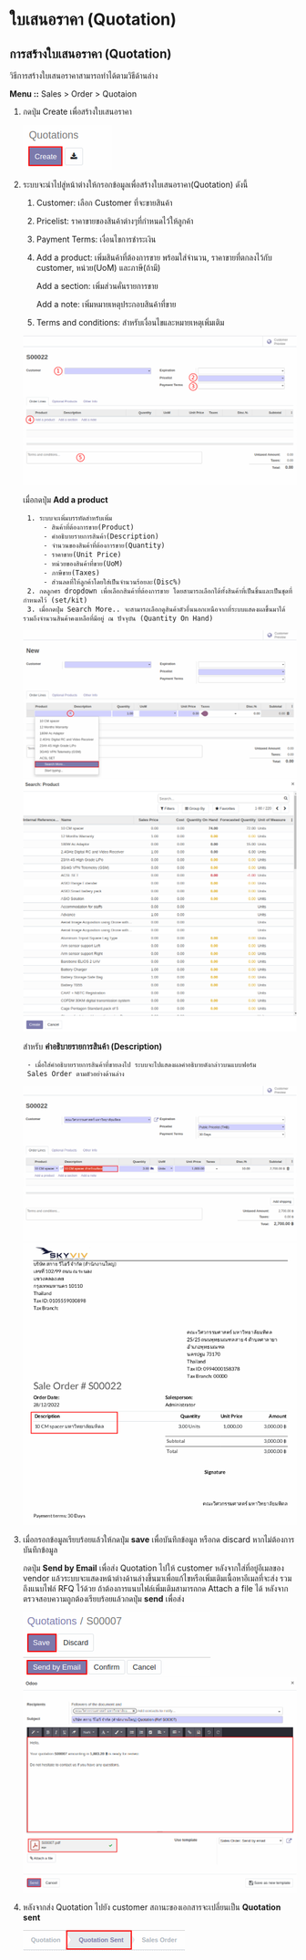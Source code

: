 # ใบเสนอราคา (Quotation)

## การสร้างใบเสนอราคา (Quotation)
วิธีการสร้างใบเสนอราคาสามารถทำได้ตามวิธีด้านล่าง

**Menu ::** Sales > Order > Quotaion

1. กดปุ่ม Create เพื่อสร้างใบเสนอราคา

    ![](img/QO01.png)

2. ระบบจะนำไปสู่หน้าต่างให้กรอกข้อมูลเพื่อสร้างใบเสนอราคา(Quotation) ดังนี้
    1. Customer: เลือก Customer ที่จะขายสินค้า
    2. Pricelist: ราคาขายของสินค้าต่างๆที่กำหนดไว้ให้ลูกค้า
    3. Payment Terms: เงื่อนไขการชำระเงิน
    4. Add a product: เพิ่มสินค้าที่ต้องการขาย พร้อมใส่จำนวน, ราคาขายที่ตกลงไว้กับ customer, หน่วย(UoM) และภาษี(ถ้ามี)

       Add a section: เพิ่มส่วนคั่นรายการขาย
       
       Add a note: เพิ่มหมายเหตุประกอบสินค้าที่ขาย 
    
    5. Terms and conditions: สำหรับเงื่อนไขและหมายเหตุเพิ่มเติม

    ![](img/QO12.png)
       
    เมื่อกดปุ่ม **Add a product**

        1. ระบบจะเพิ่มบรรทัดสำหรับเพิ่ม
            - สินค้าที่ต้องการขาย(Product)
            - คำอธิบายรายการสินค้า(Description)
            - จำนวนของสินค้าที่ต้องการขาย(Quantity)
            - ราคาขาย(Unit Price)
            - หน่วยของสินค้าที่ขาย(UoM)
            - ภาษีขาย(Taxes)
            - ส่วนลดที่ให้ลูกค้าโดยใส่เป็นจำนวนร้อยละ(Disc%)
        2. กดลูกศร dropdown เพื่อเลือกสินค้าที่ต้องการขาย โดยสามารถเลือกได้ทั้งสินค้าที่เป็นชิ้นและเป็นชุดที่กำหนดไว้ (set/kit) 
        3. เมื่อกดปุ่ม Search More.. จะสามารถเลือกดูสินค้าตัวอื่นนอกเหนือจากที่ระบบแสดงผลขึ้นมาได้ รวมถึงจำนวนสินค้าคงเหลือที่มีอยู่ ณ ปัจจุบัน (Quantity On Hand)

    ![](img/QO10.png)
    ![](img/QO11.png)

    สำหรับ **คำอธิบายรายการสินค้า (Description)**

        - เมื่อใส่คำอธิบายรายการสินค้าที่ขายลงไป ระบบจะไปแสดงผลคำอธิบายดังกล่าวบนแบบฟอร์ม 
        Sales Order ตามตัวอย่างด้านล่าง

    ![](img/QO13.png)
    ![](img/QO14.png)

3. เมื่อกรอกข้อมูลเรียบร้อยแล้วให้กดปุ่ม **save** เพื่อบันทึกข้อมูล หรือกด discard หากไม่ต้องการบันทึกข้อมูล 

    กดปุ่ม **Send by Email** เพื่อส่ง Quotation ไปให้ customer หลังจากใส่ที่อยู่อีเมลของ vendor แล้วระบบจะแสดงหน้าต่างด้านล่างขึ้นมาเพื่อแก้ไขหรือเพิ่มเติมเนื้อหาอีเมลที่จะส่ง รวมถึงแนบไฟล์ RFQ ไว้ด้วย ถ้าต้องการแนบไฟล์เพิ่มเติมสามารถกด Attach a file ได้ หลังจากตรวจสอบความถูกต้องเรียบร้อยแล้วกดปุ่ม **send** เพื่อส่ง

    ![](img/QO02.png)
    ![](img/QO04.png)
    

4. หลังจากส่ง Quotation ไปยัง customer สถานะของเอกสารจะเปลี่ยนเป็น **Quotation sent**

    ![](img/QO05.png)


